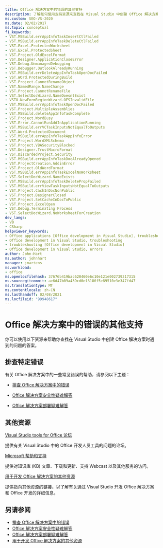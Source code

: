 ```yaml
---
title: Office 解决方案中的错误的其他支持
description: 了解如何使用支持资源来查找在 Visual Studio 中创建 Office 解决方案时遇到的问题的答案。
ms.custom: SEO-VS-2020
ms.date: 02/02/2017
ms.topic: conceptual
f1_keywords:
- VST.MSBuild.errAppInfoTaskInsertCtlFailed
- VST.MSBuild.errAppInfoTaskDeleteCtlFailed
- VST.Excel.ProtectedWorksheet
- VST.Excel.ProtectedSheet
- VST.Project.OldExcelFormat
- VST.Designer.ApplicationCloseError
- VST.Debug.UnmanagedDebugging
- VST.Debugger.OutlookAlreadyRunning
- VST.MSBuild.errDeleteAppInfoTaskOpenDocFailed
- VST.WOrd.ProtectedDuringBuild
- VST.Project.CannotRenameObject
- VST.NamedRange.NameChange
- VST.Project.CannotRenameFile
- VST.SelectDocWizard.NameDoesntExist
- VSTO.NewFormRegionWizard.OFSInvalidFile
- VST.MSBuild.errAppInfoTaskOpenDocFailed
- VST.Project.MultipleAssemblies
- VST.MSBuild.deleteAppInfoTaskComplete
- VST.Project.WordBusy
- VST.Error.CannotRunAddInApplicationRunning
- VST.MSBuild.errVCTaskInputsNotEqualToOutputs
- VST.Word.ProtectedDocument
- VST.MSBuild.errAppInfoTaskAppInfoError
- VST.Project.WordXMLSchema
- VST.Project.VBASecurityBlocked
- VST.Designer.TrustMacroFormat
- VST.DiscardedProject.Security
- VST.MSBuild.errAppInfoTaskDocAlreadyOpened
- VST.ProjectCreation.AddinError
- VST.Project.OldWordFormat
- VST.MSBuild.errAppInfoTaskExcelNoWorksheet
- VST.SelectDocWizard.NameExists
- VST.MSBuild.errAppInfoTaskDeletePropFailed
- VST.MSBuild.errViewTaskInputsNotEqualToOutputs
- VST.Project.CachInDocNonPublic
- VST.Project.DesignerClosed
- VST.Project.SetCacheInDocToPublic
- VST.Project.ExcelOpen
- VST.Debug.Terminating Process
- VST.SelectDocWizard.NoWorksheetForCreation
dev_langs:
- VB
- CSharp
helpviewer_keywords:
- Office applications [Office development in Visual Studio], troubleshooting
- Office development in Visual Studio, troubleshooting
- troubleshooting [Office development in Visual Studio]
- Office development in Visual Studio, errors
author: John-Hart
ms.author: johnhart
manager: jmartens
ms.workload:
- office
ms.openlocfilehash: 37676b419bac620460e6c10e121e002739317315
ms.sourcegitcommit: ae6d47b09a439cd0e13180f5e89510e3e347fd47
ms.translationtype: MT
ms.contentlocale: zh-CN
ms.lasthandoff: 02/08/2021
ms.locfileid: "99948617"
---
```

# <a name="additional-support-for-errors-in-office-solutions"></a>Office 解决方案中的错误的其他支持

你可以使用以下资源来帮助你查找在 Visual Studio 中创建 Office 解决方案时遇到的问题的答案。

## <a name="troubleshoot-specific-errors"></a>排查特定错误

有关 Office 解决方案中的一些常见错误的帮助，请参阅以下主题：

- [排查 Office 解决方案中的错误](../vsto/troubleshooting-errors-in-office-solutions.md)

- [Office 解决方案安全性疑难解答](../vsto/troubleshooting-office-solution-security.md)

- [Office 解决方案部署疑难解答](../vsto/troubleshooting-office-solution-deployment.md)

## <a name="other-resources"></a>其他资源

[Visual Studio tools for Office 论坛](https://social.msdn.microsoft.com/Forums/vstudio/en-US/home?forum=vsto)

提供有关 Visual Studio 中的 Office 开发人员工具的问题的论坛。

[Microsoft 帮助和支持](https://support.microsoft.com)

提供对知识库 (KB) 文章、下载和更新、支持 Webcast 以及其他服务的访问。

[用于开发 Office 解决方案的其他资源](../vsto/additional-resources-for-developing-office-solutions.md)

提供指向其他资源的链接，以了解有关通过 Visual Studio 开发 Office 解决方案和 Office 开发的详细信息。

## <a name="see-also"></a>另请参阅

- [排查 Office 解决方案中的错误](../vsto/troubleshooting-errors-in-office-solutions.md)
- [Office 解决方案安全性疑难解答](../vsto/troubleshooting-office-solution-security.md)
- [Office 解决方案部署疑难解答](../vsto/troubleshooting-office-solution-deployment.md)
- [用于开发 Office 解决方案的其他资源](../vsto/additional-resources-for-developing-office-solutions.md)
